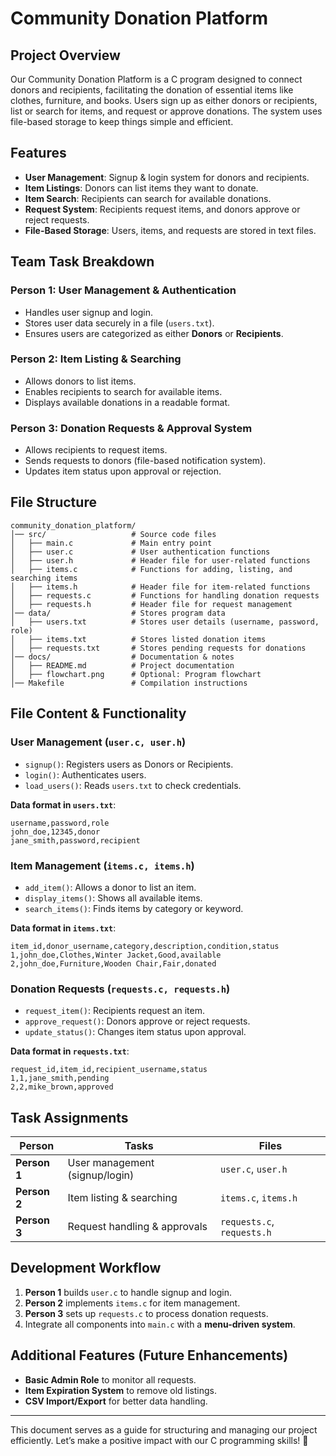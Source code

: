 # Community Donation Platform

## Project Overview
Our Community Donation Platform is a C program designed to connect donors and recipients, facilitating the donation of essential items like clothes, furniture, and books. Users sign up as either donors or recipients, list or search for items, and request or approve donations. The system uses file-based storage to keep things simple and efficient.

## Features
- **User Management**: Signup & login system for donors and recipients.
- **Item Listings**: Donors can list items they want to donate.
- **Item Search**: Recipients can search for available donations.
- **Request System**: Recipients request items, and donors approve or reject requests.
- **File-Based Storage**: Users, items, and requests are stored in text files.

## Team Task Breakdown
### **Person 1: User Management & Authentication**
- Handles user signup and login.
- Stores user data securely in a file (`users.txt`).
- Ensures users are categorized as either **Donors** or **Recipients**.

### **Person 2: Item Listing & Searching**
- Allows donors to list items.
- Enables recipients to search for available items.
- Displays available donations in a readable format.

### **Person 3: Donation Requests & Approval System**
- Allows recipients to request items.
- Sends requests to donors (file-based notification system).
- Updates item status upon approval or rejection.

## File Structure
```
community_donation_platform/
│── src/                   # Source code files
│   ├── main.c             # Main entry point
│   ├── user.c             # User authentication functions
│   ├── user.h             # Header file for user-related functions
│   ├── items.c            # Functions for adding, listing, and searching items
│   ├── items.h            # Header file for item-related functions
│   ├── requests.c         # Functions for handling donation requests
│   ├── requests.h         # Header file for request management
│── data/                  # Stores program data
│   ├── users.txt          # Stores user details (username, password, role)
│   ├── items.txt          # Stores listed donation items
│   ├── requests.txt       # Stores pending requests for donations
│── docs/                  # Documentation & notes
│   ├── README.md          # Project documentation
│   ├── flowchart.png      # Optional: Program flowchart
│── Makefile               # Compilation instructions
```

## File Content & Functionality
### **User Management (`user.c, user.h`)**
- `signup()`: Registers users as Donors or Recipients.
- `login()`: Authenticates users.
- `load_users()`: Reads `users.txt` to check credentials.

**Data format in `users.txt`**:
```
username,password,role
john_doe,12345,donor
jane_smith,password,recipient
```

### **Item Management (`items.c, items.h`)**
- `add_item()`: Allows a donor to list an item.
- `display_items()`: Shows all available items.
- `search_items()`: Finds items by category or keyword.

**Data format in `items.txt`**:
```
item_id,donor_username,category,description,condition,status
1,john_doe,Clothes,Winter Jacket,Good,available
2,john_doe,Furniture,Wooden Chair,Fair,donated
```

### **Donation Requests (`requests.c, requests.h`)**
- `request_item()`: Recipients request an item.
- `approve_request()`: Donors approve or reject requests.
- `update_status()`: Changes item status upon approval.

**Data format in `requests.txt`**:
```
request_id,item_id,recipient_username,status
1,1,jane_smith,pending
2,2,mike_brown,approved
```

## Task Assignments
| **Person** | **Tasks** | **Files** |
|------------|----------|-----------|
| **Person 1** | User management (signup/login) | `user.c`, `user.h` |
| **Person 2** | Item listing & searching | `items.c`, `items.h` |
| **Person 3** | Request handling & approvals | `requests.c`, `requests.h` |

## Development Workflow
1. **Person 1** builds `user.c` to handle signup and login.
2. **Person 2** implements `items.c` for item management.
3. **Person 3** sets up `requests.c` to process donation requests.
4. Integrate all components into `main.c` with a **menu-driven system**.

## Additional Features (Future Enhancements)
- **Basic Admin Role** to monitor all requests.
- **Item Expiration System** to remove old listings.
- **CSV Import/Export** for better data handling.

---
This document serves as a guide for structuring and managing our project efficiently. Let’s make a positive impact with our C programming skills! 🚀


